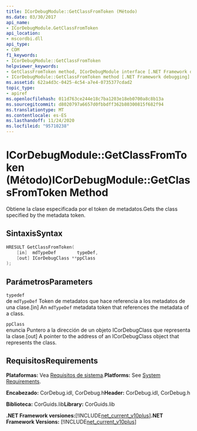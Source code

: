 ```yaml
---
title: ICorDebugModule::GetClassFromToken (Método)
ms.date: 03/30/2017
api_name:
- ICorDebugModule.GetClassFromToken
api_location:
- mscordbi.dll
api_type:
- COM
f1_keywords:
- ICorDebugModule::GetClassFromToken
helpviewer_keywords:
- GetClassFromToken method, ICorDebugModule interface [.NET Framework debugging]
- ICorDebugModule::GetClassFromToken method [.NET Framework debugging]
ms.assetid: 622a4d3c-0425-4c54-a7e4-0735377cdad2
topic_type:
- apiref
ms.openlocfilehash: 011d763ce244e18c7ba1203e18eb0700a8c8b13a
ms.sourcegitcommit: d8020797a6657d0fbbdff362b80300815f682f94
ms.translationtype: MT
ms.contentlocale: es-ES
ms.lasthandoff: 11/24/2020
ms.locfileid: "95710238"
---
```

# <a name="icordebugmodulegetclassfromtoken-method"></a><span data-ttu-id="da95e-102">ICorDebugModule::GetClassFromToken (Método)</span><span class="sxs-lookup"><span data-stu-id="da95e-102">ICorDebugModule::GetClassFromToken Method</span></span>

<span data-ttu-id="da95e-103">Obtiene la clase especificada por el token de metadatos.</span><span class="sxs-lookup"><span data-stu-id="da95e-103">Gets the class specified by the metadata token.</span></span>  
  
## <a name="syntax"></a><span data-ttu-id="da95e-104">Sintaxis</span><span class="sxs-lookup"><span data-stu-id="da95e-104">Syntax</span></span>  
  
```cpp  
HRESULT GetClassFromToken(  
    [in]  mdTypeDef        typeDef,  
    [out] ICorDebugClass **ppClass  
);  
```  
  
## <a name="parameters"></a><span data-ttu-id="da95e-105">Parámetros</span><span class="sxs-lookup"><span data-stu-id="da95e-105">Parameters</span></span>  

 `typedef`  
 <span data-ttu-id="da95e-106">de `mdTypeDef` Token de metadatos que hace referencia a los metadatos de una clase.</span><span class="sxs-lookup"><span data-stu-id="da95e-106">[in] An `mdTypeDef` metadata token that references the metadata of a class.</span></span>  
  
 `ppClass`  
 <span data-ttu-id="da95e-107">enuncia Puntero a la dirección de un objeto ICorDebugClass que representa la clase.</span><span class="sxs-lookup"><span data-stu-id="da95e-107">[out] A pointer to the address of an ICorDebugClass object that represents the class.</span></span>  
  
## <a name="requirements"></a><span data-ttu-id="da95e-108">Requisitos</span><span class="sxs-lookup"><span data-stu-id="da95e-108">Requirements</span></span>  

 <span data-ttu-id="da95e-109">**Plataformas:** Vea [Requisitos de sistema](../../get-started/system-requirements.md).</span><span class="sxs-lookup"><span data-stu-id="da95e-109">**Platforms:** See [System Requirements](../../get-started/system-requirements.md).</span></span>  
  
 <span data-ttu-id="da95e-110">**Encabezado:** CorDebug.idl, CorDebug.h</span><span class="sxs-lookup"><span data-stu-id="da95e-110">**Header:** CorDebug.idl, CorDebug.h</span></span>  
  
 <span data-ttu-id="da95e-111">**Biblioteca:** CorGuids.lib</span><span class="sxs-lookup"><span data-stu-id="da95e-111">**Library:** CorGuids.lib</span></span>  
  
 <span data-ttu-id="da95e-112">**.NET Framework versiones:**[!INCLUDE[net_current_v10plus](../../../../includes/net-current-v10plus-md.md)]</span><span class="sxs-lookup"><span data-stu-id="da95e-112">**.NET Framework Versions:** [!INCLUDE[net_current_v10plus](../../../../includes/net-current-v10plus-md.md)]</span></span>
